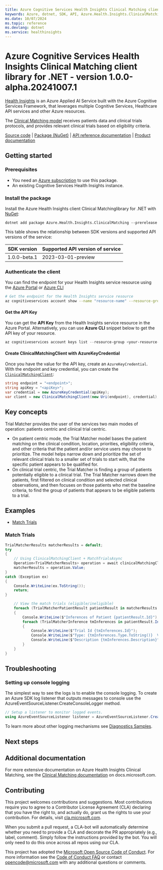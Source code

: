 ```yaml
---
title: Azure Cognitive Services Health Insights Clinical Matching client library for .NET
keywords: Azure, dotnet, SDK, API, Azure.Health.Insights.ClinicalMatching, healthinsights
ms.date: 10/07/2024
ms.topic: reference
ms.devlang: dotnet
ms.service: healthinsights
---
```

# Azure Cognitive Services Health Insights Clinical Matching client library for .NET - version 1.0.0-alpha.20241007.1 


[Health Insights][health_insights] is an Azure Applied AI Service built with the Azure Cognitive Services Framework, that leverages multiple Cognitive Services, Healthcare API services and other Azure resources.

The [Clinical Matching model][clinical_matching_docs] receives patients data and clinical trials protocols, and provides relevant clinical trials based on eligibility criteria.

[Source code][clinical_matching_client_src] | [Package (NuGet)][clinical_matching_client_nuget_package] | [API reference documentation][clinical_matching_api_documentation] | [Product documentation][product_docs]


## Getting started

### Prerequisites

- You need an [Azure subscription][azure_sub] to use this package.
- An existing Cognitive Services Health Insights instance.

### Install the package

Install the Azure Health Insights client Clinical Matchinglibrary for .NET with [NuGet][nuget]:

```dotnetcli
dotnet add package Azure.Health.Insights.ClinicalMatching --prerelease
```

This table shows the relationship between SDK versions and supported API versions of the service:

|SDK version|Supported API version of service |
|-------------|---------------|
|1.0.0-beta.1 | 2023-03-01-preview|

### Authenticate the client

You can find the endpoint for your Health Insights service resource using the [Azure Portal][azure_portal] or [Azure CLI][azure_cli]

```bash
# Get the endpoint for the Health Insights service resource
az cognitiveservices account show --name "resource-name" --resource-group "resource-group-name" --query "properties.endpoint"
```

#### Get the API Key

You can get the **API Key** from the Health Insights service resource in the Azure Portal.
Alternatively, you can use **Azure CLI** snippet below to get the API key of your resource.

```PowerShell
az cognitiveservices account keys list --resource-group <your-resource-group-name> --name <your-resource-name>
```

#### Create ClinicalMatchingClient with AzureKeyCredential

Once you have the value for the API key, create an `AzureKeyCredential`.  With the endpoint and key credential, you can create the [`ClinicalMatchingClient`][clinical_matching_client_class]:

```C#
string endpoint = "<endpoint>";
string apiKey = "<apiKey>";
var credential = new AzureKeyCredential(apiKey);
var client = new ClinicalMatchingClient(new Uri(endpoint), credential);
```

## Key concepts
Trial Matcher provides the user of the services two main modes of operation: patients centric and clinical trial centric.

- On patient centric mode, the Trial Matcher model bases the patient matching on the clinical condition, location, priorities, eligibility criteria, and other criteria that the patient and/or service users may choose to prioritize. The model helps narrow down and prioritize the set of relevant clinical trials to a smaller set of trials to start with, that the specific patient appears to be qualified for.
- On clinical trial centric, the Trial Matcher is finding a group of patients potentially eligible to a clinical trial. The Trial Matcher narrows down the patients, first filtered on clinical condition and selected clinical observations, and then focuses on those patients who met the baseline criteria, to find the group of patients that appears to be eligible patients to a trial.

## Examples

- [Match Trials][samples_location]

### Match Trials

```C# Snippet:HealthInsightsClinicalMatchingMatchTrialsAsync
TrialMatcherResults matcherResults = default;
try
{
    // Using ClinicalMatchingClient + MatchTrialsAsync
    Operation<TrialMatcherResults> operation = await clinicalMatchingClient.MatchTrialsAsync(WaitUntil.Completed, trialMatcherData);
    matcherResults = operation.Value;
}
catch (Exception ex)
{
    Console.WriteLine(ex.ToString());
    return;
}
```
```C# Snippet:HealthInsightsTrialMatcherMatchTrialsAsyncViewResults
    // View the match trials (eligible/ineligible)
    foreach (TrialMatcherPatientResult patientResult in matcherResults.Patients)
    {
        Console.WriteLine($"Inferences of Patient {patientResult.Id}");
        foreach (TrialMatcherInference tmInferences in patientResult.Inferences)
        {
            Console.WriteLine($"Trial Id {tmInferences.Id}");
            Console.WriteLine($"Type: {tmInferences.Type.ToString()}  Value: {tmInferences.Value}");
            Console.WriteLine($"Description {tmInferences.Description}");
        }
    }
}
```

## Troubleshooting

### Setting up console logging

The simplest way to see the logs is to enable the console logging.
To create an Azure SDK log listener that outputs messages to console use the AzureEventSourceListener.CreateConsoleLogger method.

```C#
// Setup a listener to monitor logged events.
using AzureEventSourceListener listener = AzureEventSourceListener.CreateConsoleLogger();
```

To learn more about other logging mechanisms see [Diagnostics Samples][logging].

## Next steps

## Additional documentation

For more extensive documentation on Azure Health Insights Clinical Matching, see the [Clinical Matching documentation][clinical_matching_docs] on docs.microsoft.com.

## Contributing

This project welcomes contributions and suggestions. Most contributions require you to agree to a Contributor License Agreement (CLA) declaring that you have the right to, and actually do, grant us the rights to use your contribution. For details, visit [cla.microsoft.com][cla].

When you submit a pull request, a CLA-bot will automatically determine whether you need to provide a CLA and decorate the PR appropriately (e.g., label, comment). Simply follow the instructions provided by the bot. You will only need to do this once across all repos using our CLA.

This project has adopted the [Microsoft Open Source Code of Conduct][code_of_conduct]. For more information see the [Code of Conduct FAQ][coc_faq] or contact [opencode@microsoft.com][coc_contact] with any additional questions or comments.

<!-- LINKS -->
[clinical_matching_client_class]: https://github.com/Azure/azure-sdk-for-net/tree/main/sdk/healthinsights/Azure.Health.Insights.ClinicalMatching/src/Generated/ClinicalMatchingClient.cs
[DefaultAzureCredential]: https://github.com/Azure/azure-sdk-for-net/tree/main/sdk/identity/Azure.Identity/README.md
[cognitive_resource_cli]: /azure/cognitive-services/cognitive-services-apis-create-account-cli
[logging]: https://github.com/Azure/azure-sdk-for-net/tree/main/sdk/core/Azure.Core/samples/Diagnostics.md
[azure_cli]: /cli/azure
[azure_sub]: https://azure.microsoft.com/free/dotnet/
[nuget]: https://www.nuget.org/
[azure_portal]: https://portal.azure.com
[cla]: https://cla.microsoft.com
[code_of_conduct]: https://opensource.microsoft.com/codeofconduct/
[coc_faq]: https://opensource.microsoft.com/codeofconduct/faq/
[coc_contact]: mailto:opencode@microsoft.com
[health_insights]: https://learn.microsoft.com/azure/azure-health-insights/overview?branch=main
[clinical_matching_docs]: https://learn.microsoft.com/azure/azure-health-insights/trial-matcher/overview
[clinical_matching_client_src]: https://github.com/Azure/azure-sdk-for-net/tree/main/sdk/healthinsights/Azure.Health.Insights.ClinicalMatching/src/
[clinical_matching_client_nuget_package]: https://www.nuget.org/packages/Azure.Health.Insights.ClinicalMatching/
[clinical_matching_api_documentation]: https://learn.microsoft.com/rest/api/cognitiveservices/healthinsights/trial-matcher
[product_docs]: https://learn.microsoft.com/azure/azure-health-insights/trial-matcher/
[samples_location]: https://github.com/Azure/azure-sdk-for-net/tree/main/sdk/healthinsights/Azure.Health.Insights.ClinicalMatching/samples


